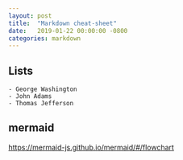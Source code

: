 ```yaml
---
layout: post
title:  "Markdown cheat-sheet"
date:   2019-01-22 00:00:00 -0800
categories: markdown
---
```


## Lists

    - George Washington
    - John Adams
    - Thomas Jefferson

## mermaid
https://mermaid-js.github.io/mermaid/#/flowchart